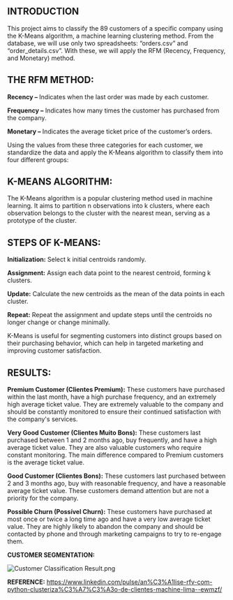 ## INTRODUCTION

This project aims to classify the 89 customers of a specific company using the K-Means algorithm, a machine learning clustering method. From the database, we will use only two spreadsheets: “orders.csv” and “order_details.csv”. With these, we will apply the RFM (Recency, Frequency, and Monetary) method.


## **THE RFM METHOD:**

**Recency –** Indicates when the last order was made by each customer.

**Frequency –** Indicates how many times the customer has purchased from the company.

**Monetary –** Indicates the average ticket price of the customer’s orders.

Using the values from these three categories for each customer, we standardize the data and apply the K-Means algorithm to classify them into four different groups:


## **K-MEANS ALGORITHM:**
The K-Means algorithm is a popular clustering method used in machine learning. It aims to partition n observations into k clusters, where each observation belongs to the cluster with the nearest mean, serving as a prototype of the cluster.


## **STEPS OF K-MEANS:**

**Initialization:** Select k initial centroids randomly.

**Assignment:** Assign each data point to the nearest centroid, forming k clusters.

**Update:** Calculate the new centroids as the mean of the data points in each cluster.

**Repeat:** Repeat the assignment and update steps until the centroids no longer change or change minimally.

K-Means is useful for segmenting customers into distinct groups based on their purchasing behavior, which can help in targeted marketing and improving customer satisfaction.


## **RESULTS:**
**Premium Customer (Clientes Premium):** These customers have purchased within the last month, have a high purchase frequency, and an extremely high average ticket value. They are extremely valuable to the company and should be constantly monitored to ensure their continued satisfaction with the company's services.

**Very Good Customer (Clientes Muito Bons):** These customers last purchased between 1 and 2 months ago, buy frequently, and have a high average ticket value. They are also valuable customers who require constant monitoring. The main difference compared to Premium customers is the average ticket value.

**Good Customer (Clientes Bons):** These customers last purchased between 2 and 3 months ago, buy with reasonable frequency, and have a reasonable average ticket value. These customers demand attention but are not a priority for the company.

**Possible Churn (Possível Churn):** These customers have purchased at most once or twice a long time ago and have a very low average ticket value. They are highly likely to abandon the company and should be contacted by phone and through marketing campaigns to try to re-engage them.

**CUSTOMER SEGMENTATION:**

![Customer Classification Result.png](https://github.com/lucassigoli/Machine-Learning-Churn-Analysis-Clusterization/blob/main/Customer%20Classification%20Result.png)

**REFERENCE:** https://www.linkedin.com/pulse/an%C3%A1lise-rfv-com-python-clusteriza%C3%A7%C3%A3o-de-clientes-machine-lima--ewmzf/
